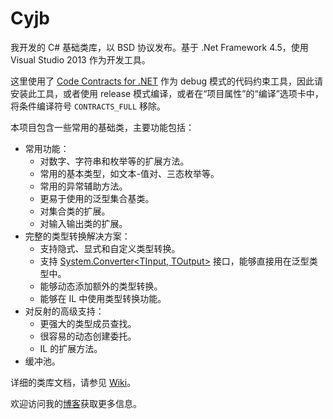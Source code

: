 Cyjb
====

我开发的 C# 基础类库，以 BSD 协议发布。基于 .Net Framework 4.5，使用 Visual Studio 2013 作为开发工具。

这里使用了 [Code Contracts for .NET](https://visualstudiogallery.msdn.microsoft.com/1ec7db13-3363-46c9-851f-1ce455f66970) 作为 debug 模式的代码约束工具，因此请安装此工具，或者使用 release 模式编译，或者在“项目属性”的“编译”选项卡中，将条件编译符号 `CONTRACTS_FULL` 移除。

本项目包含一些常用的基础类，主要功能包括：

- 常用功能：
  - 对数字、字符串和枚举等的扩展方法。
  - 常用的基本类型，如文本-值对、三态枚举等。
  - 常用的异常辅助方法。
  - 更易于使用的泛型集合基类。
  - 对集合类的扩展。
  - 对输入输出类的扩展。
- 完整的类型转换解决方案：
  - 支持隐式、显式和自定义类型转换。
  - 支持 [System.Converter&lt;TInput, TOutput&gt;](https://msdn.microsoft.com/zh-cn/library/kt456a2y.aspx) 接口，能够直接用在泛型类型中。
  - 能够动态添加额外的类型转换。
  - 能够在 IL 中使用类型转换功能。
- 对反射的高级支持：
  - 更强大的类型成员查找。
  - 很容易的动态创建委托。
  - IL 的扩展方法。
- 缓冲池。

详细的类库文档，请参见 [Wiki](https://github.com/CYJB/Cyjb/wiki)。

欢迎访问我的[博客](http://www.cnblogs.com/cyjb/)获取更多信息。